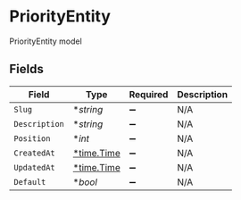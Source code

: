 # PriorityEntity

PriorityEntity model


## Fields

| Field                                      | Type                                       | Required                                   | Description                                |
| ------------------------------------------ | ------------------------------------------ | ------------------------------------------ | ------------------------------------------ |
| `Slug`                                     | **string*                                  | :heavy_minus_sign:                         | N/A                                        |
| `Description`                              | **string*                                  | :heavy_minus_sign:                         | N/A                                        |
| `Position`                                 | **int*                                     | :heavy_minus_sign:                         | N/A                                        |
| `CreatedAt`                                | [*time.Time](https://pkg.go.dev/time#Time) | :heavy_minus_sign:                         | N/A                                        |
| `UpdatedAt`                                | [*time.Time](https://pkg.go.dev/time#Time) | :heavy_minus_sign:                         | N/A                                        |
| `Default`                                  | **bool*                                    | :heavy_minus_sign:                         | N/A                                        |